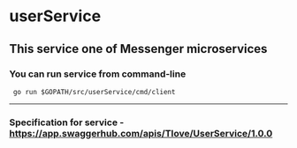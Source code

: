 # userService
## This service one of Messenger microservices

### You can run service from command-line
```
 go run $GOPATH/src/userService/cmd/client
```
---
### Specification for service - https://app.swaggerhub.com/apis/TIove/UserService/1.0.0
